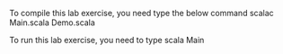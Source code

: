To compile this lab exercise, you need type the below command
scalac Main.scala Demo.scala

To run this lab exercise, you need to type
scala Main
